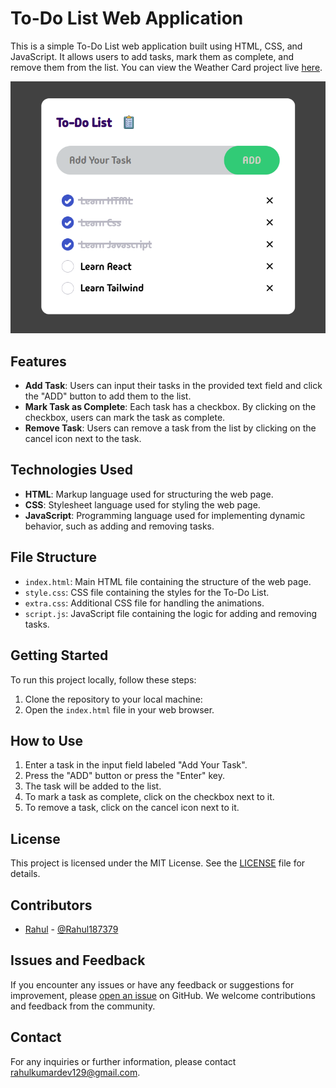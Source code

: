 # To-Do List Web Application

This is a simple To-Do List web application built using HTML, CSS, and JavaScript. It allows users to add tasks, mark them as complete, and remove them from the list. You can view the Weather Card project live [here](https://rahulkumar129.github.io/To-Do-Application/).

![Card Image](img1.png)

## Features

-   **Add Task**: Users can input their tasks in the provided text field and click the "ADD" button to add them to the list.
-   **Mark Task as Complete**: Each task has a checkbox. By clicking on the checkbox, users can mark the task as complete.
-   **Remove Task**: Users can remove a task from the list by clicking on the cancel icon next to the task.

## Technologies Used

-   **HTML**: Markup language used for structuring the web page.
-   **CSS**: Stylesheet language used for styling the web page.
-   **JavaScript**: Programming language used for implementing dynamic behavior, such as adding and removing tasks.

## File Structure

-   `index.html`: Main HTML file containing the structure of the web page.
-   `style.css`: CSS file containing the styles for the To-Do List.
-   `extra.css`: Additional CSS file for handling the animations.
-   `script.js`: JavaScript file containing the logic for adding and removing tasks.

## Getting Started

To run this project locally, follow these steps:

1. Clone the repository to your local machine:
2. Open the `index.html` file in your web browser.

## How to Use

1. Enter a task in the input field labeled "Add Your Task".
2. Press the "ADD" button or press the "Enter" key.
3. The task will be added to the list.
4. To mark a task as complete, click on the checkbox next to it.
5. To remove a task, click on the cancel icon next to it.

## License

This project is licensed under the MIT License. See the [LICENSE](LICENSE.txt) file for details.

## Contributors

-   [Rahul](https://github.com/rahulkumar129) - [@Rahul187379](https://twitter.com/@Rahul187379)

## Issues and Feedback

If you encounter any issues or have any feedback or suggestions for improvement, please [open an issue](https://github.com/rahulkumar129/To-Do-Application/issues) on GitHub. We welcome contributions and feedback from the community.

## Contact

For any inquiries or further information, please contact [rahulkumardev129@gmail.com](mailto:rahulkumardev129@gmail.com).
